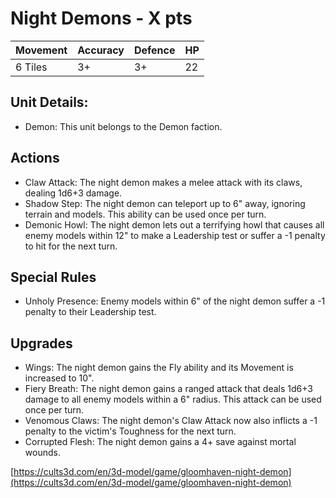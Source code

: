 # Night Demons  - X pts

|Movement | Accuracy | Defence | HP |
| ------ | ------ | ------ | ------ |
| 6 Tiles | 3+ | 3+ | 22 |

## Unit Details:
- Demon: This unit belongs to the Demon faction.


## Actions
- Claw Attack: The night demon makes a melee attack with its claws, dealing 1d6+3 damage.
- Shadow Step: The night demon can teleport up to 6" away, ignoring terrain and models. This ability can be used once per turn.
- Demonic Howl: The night demon lets out a terrifying howl that causes all enemy models within 12" to make a Leadership test or suffer a -1 penalty to hit for the next turn.

## Special Rules
- Unholy Presence: Enemy models within 6" of the night demon suffer a -1 penalty to their Leadership test.

## Upgrades
- Wings: The night demon gains the Fly ability and its Movement is increased to 10".
- Fiery Breath: The night demon gains a ranged attack that deals 1d6+3 damage to all enemy models within a 6" radius. This attack can be used once per turn.
- Venomous Claws: The night demon's Claw Attack now also inflicts a -1 penalty to the victim's Toughness for the next turn.
- Corrupted Flesh: The night demon gains a 4+ save against mortal wounds.

[https://cults3d.com/en/3d-model/game/gloomhaven-night-demon](https://cults3d.com/en/3d-model/game/gloomhaven-night-demon)
